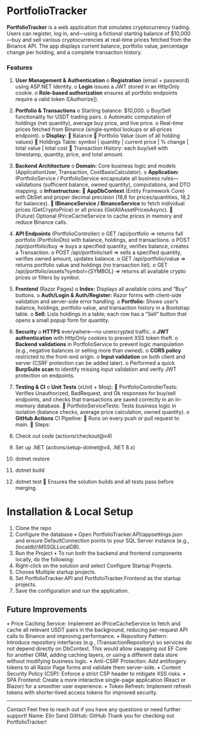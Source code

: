 # PortfolioTracker
**PortfolioTracker** is a web application that simulates cryptocurrency trading. 
Users can register, log in, and—using a fictional starting balance of $10,000—buy and sell various 
cryptocurrencies at real-time prices fetched from the Binance API. The app displays current balance, 
portfolio value, percentage change per holding, and a complete transaction history.

### Features
1.	**User Management & Authentication**
o	**Registration** (email + password) using ASP.NET Identity.
o	**Login** issues a JWT stored in an HttpOnly cookie.
o	**Role-based authorization** ensures all portfolio endpoints require a valid token ([Authorize]).

2.	**Portfolio & Transactions**
o	Starting balance: $10,000.
o	Buy/Sell functionality for USDT trading pairs.
o	Automatic computation of holdings (net quantity), average buy price, and live price.
o	Real-time prices fetched from Binance (single‐symbol lookups or all‐prices endpoint).
o	**Display:**
	Balance
	Portfolio Value (sum of all holding values)
	Holdings Table: symbol | quantity | current price | % change | total value | total cost
	Transaction History: each buy/sell with timestamp, quantity, price, and total amount.

3.	**Backend Architecture**
o	**Domain:** Core business logic and models (ApplicationUser, Transaction, CostBasisCalculator).
o	**Application:** IPortfolioService / PortfolioService encapsulate all business rules—validations (sufficient balance, owned quantity), computations, and DTO mapping.
o	**Infrastructure:**
	**AppDbContext** (Entity Framework Core) with DbSet<Transaction> and proper decimal precision (18,8 for prices/quantities, 18,2 for balances).
	**IBinanceService / BinanceService** to fetch individual prices (GetCryptoPrice) or all prices (GetAllAssetPricesAsync).
	(Future) Optional IPriceCacheService to cache prices in memory and reduce Binance calls.

4.	**API Endpoints** (PortfolioController)
o	GET /api/portfolio => returns full portfolio (PortfolioDto) with balance, holdings, and transactions.
o	POST /api/portfolio/buy => buys a specified quantity, verifies balance, creates a Transaction.
o	POST /api/portfolio/sell => sells a specified quantity, verifies owned amount, updates balance.
o	GET /api/portfolio/value => returns portfolio value and holdings (no transaction list).
o	GET /api/portfolio/assets?symbol={SYMBOL} => returns all available crypto prices or filters by symbol.

5.	**Frontend** (Razor Pages)
o	**Index:** Displays all available coins and “Buy” buttons.
o	**Auth/Login & Auth/Register:** Razor forms with client-side validation and server-side error handling.
o	**Portfolio:** Shows user’s balance, holdings, portfolio value, and transaction history in a Bootstrap table.
o	**Sell:** Lists holdings in a table; each row has a “Sell” button that opens a small popup form for quantity.

6.	**Security**
o	**HTTPS** everywhere—no unencrypted traffic.
o	**JWT authentication** with HttpOnly cookies to prevent XSS token theft.
o	**Backend validations** in PortfolioService to prevent logic manipulation (e.g., negative balances or selling more than owned).
o	**CORS policy** restricted to the front-end origin.
o	**Input validation** on both client and server (CSRF protection can be added later).
o	Performed a quick **BurpSuite scan** to identify missing input validation and verify JWT protection on endpoints.

7.	**Testing & CI**
o	**Unit Tests** (xUnit + Moq):
	PortfolioControllerTests: Verifies Unauthorized, BadRequest, and Ok responses for buy/sell endpoints, and checks that transactions are saved correctly in an in-memory database.
	PortfolioServiceTests: Tests business logic in isolation (balance checks, average price calculation, owned quantity).
o	**GitHub Actions** CI Pipeline:
	Runs on every push or pull request to main.
	Steps:
1.	Check out code (actions/checkout@v4)
2.	Set up .NET (actions/setup-dotnet@v4, .NET 8.x)
3.	dotnet restore
4.	dotnet build
5.	dotnet test
	Ensures the solution builds and all tests pass before merging.

# Installation & Local Setup
1.	Clone the repo
2.	Configure the database
•	Open PortfolioTracker.API/appsettings.json and ensure DefaultConnection points to your SQL Server instance (e.g., (localdb)\MSSQLLocalDB).
3.	Run the Project
•	To run both the backend and frontend components locally, do the following:
1. Right-click on the solution and select Configure Startup Projects.
2. Choose Multiple startup projects.
3. Set PortfolioTracker.API and PortfolioTracker.Frontend as the startup projects.
4. Save the configuration and run the application.

## Future Improvements
•	Price Caching Service: Implement an IPriceCacheService to fetch and cache all relevant USDT pairs in the background, reducing per-request API calls to Binance and improving performance.
•	Repository Pattern: Introduce repository interfaces (e.g., ITransactionRepository) so services do not depend directly on DbContext. This would allow swapping out EF Core for another ORM, adding caching layers, or using a different data store without modifying business logic.
•	Anti-CSRF Protection: Add antiforgery tokens to all Razor Page forms and validate them server-side.
•	Content Security Policy (CSP): Enforce a strict CSP header to mitigate XSS risks.
•	SPA Frontend: Create a more interactive single-page application (React or Blazor) for a smoother user experience.
•	Token Refresh: Implement refresh tokens with shorter‐lived access tokens for improved security.

________________________________________
Contact
Feel free to reach out if you have any questions or need further support!
Name: Elin Sand
GitHub: GitHub
Thank you for checking out PortfolioTracker!


